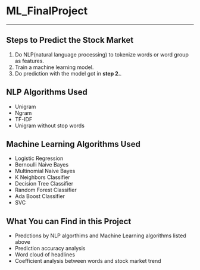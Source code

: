 # ML_FinalProject
---
## Steps to Predict the Stock Market
1. Do NLP(natural language processing) to tokenize words or word group as features.
2. Train a machine learning model.
3. Do prediction with the model got in **step 2.**.

## NLP Algorithms Used
* Unigram
* Ngram
* TF-IDF
* Unigram without stop words

## Machine Learning Algorithms Used
* Logistic Regression
* Bernoulli Naive Bayes 
* Multinomial Naive Bayes
* K Neighbors Classifier
* Decision Tree Classifier 
* Random Forest Classifier
* Ada Boost Classifier
* SVC

## What You can Find in this Project
* Predctions by NLP algorthims and Machine Learning algorithms listed above
* Prediction accuracy analysis
* Word cloud of headlines
* Coefficient analysis between words and stock market trend
